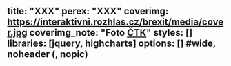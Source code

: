 title: "XXX"
perex: "XXX"
coverimg: https://interaktivni.rozhlas.cz/brexit/media/cover.jpg
coverimg_note: "Foto <a href='https://ctk.cz'>ČTK</a>"
styles: []
libraries: [jquery, highcharts]
options: [] #wide, noheader (, nopic)
---

<wide><div style="width: 100%; height: 800px;" id="celkem"></div></wide>

<wide><div style="width: 100%; height: 600px;" id="centrum"></div></wide>

<wide><div style="width: 100%; height: 800px;" id="podil"></div></wide>

<wide><div style="width: 100%; height: 700px;" id="reseni"></div></wide>

<wide><div class="chartainer">
<div class="chart small" id="prestupkyroky"></div>
<div class="chart small" id="odtahyroky"></div>
<div class="chart legend" id="legendaroky"></div>
</div></wide>
